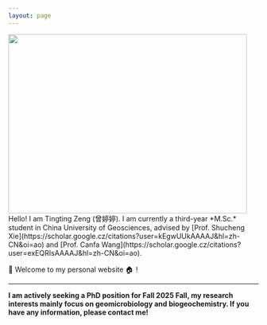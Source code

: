 ```yaml
---
layout: page
---
```


<img src="https://Ting-ttZeng.github.io/TING2.jpg" width="480" height="360">
Hello! I am Tingting Zeng (曾婷婷). I am currently a third-year *M.Sc.* student in China University of Geosciences, advised by [Prof. Shucheng Xie](https://scholar.google.cz/citations?user=kEgwUUkAAAAJ&hl=zh-CN&oi=ao) and  [Prof. Canfa Wang](https://scholar.google.cz/citations?user=exEQRIsAAAAJ&hl=zh-CN&oi=ao). 

🤗 Welcome to my personal website 🏠️！


---
**I am actively seeking a PhD position for Fall 2025 Fall, my research interests mainly focus on geomicrobiology and biogeochemistry. If you have any information, please contact me!**